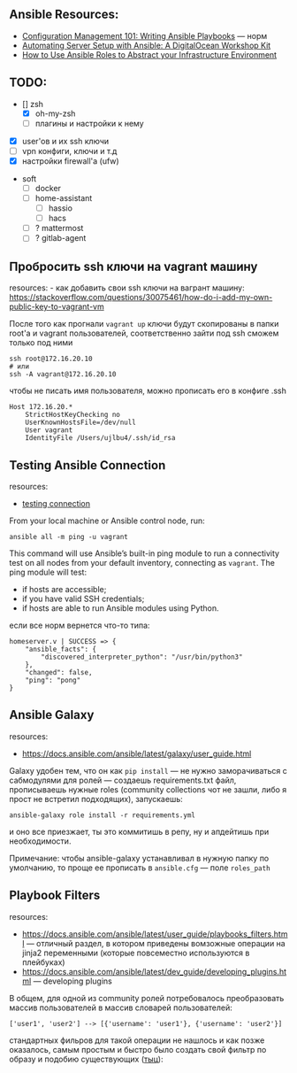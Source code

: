 
## Ansible Resources:
 - [Configuration Management 101: Writing Ansible Playbooks](https://www.digitalocean.com/community/tutorials/configuration-management-101-writing-ansible-playbooks) — норм
 - [Automating Server Setup with Ansible: A DigitalOcean Workshop Kit](https://www.digitalocean.com/community/meetup_kits/automating-server-setup-with-ansible-a-digitalocean-workshop-kit)
 - [How to Use Ansible Roles to Abstract your Infrastructure Environment](https://www.digitalocean.com/community/tutorials/how-to-use-ansible-roles-to-abstract-your-infrastructure-environment)


## TODO:
 - [] zsh
    - [x] oh-my-zsh
    - [ ] плагины и настройки к нему
 - [x] user'ов и их ssh ключи
 - [ ] vpn конфиги, ключи и т.д
 - [x] настройки firewall'а (ufw)
 - soft 
    - [ ] docker
    - [ ] home-assistant
        - [ ] hassio
        - [ ] hacs
    - [ ] ? mattermost
    - [ ] ? gitlab-agent

## Пробросить ssh ключи на vagrant машину

resources:
    - как добавить свои ssh ключи на вагрант машину: https://stackoverflow.com/questions/30075461/how-do-i-add-my-own-public-key-to-vagrant-vm

После того как прогнали `vagrant up` ключи будут скопированы в папки root'а и vagrant пользователей, соответственно зайти под ssh сможем только под ними

```
ssh root@172.16.20.10
# или
ssh -A vagrant@172.16.20.10
```

чтобы не писать имя пользователя, можно прописать его в конфиге .ssh

```
Host 172.16.20.*
    StrictHostKeyChecking no
    UserKnownHostsFile=/dev/null
    User vagrant
    IdentityFile /Users/ujlbu4/.ssh/id_rsa
```


## Testing Ansible Connection 

resources:
- [testing connection](https://www.digitalocean.com/community/tutorials/how-to-install-and-configure-ansible-on-ubuntu-18-04#step-3-%E2%80%94-testing-connection)

From your local machine or Ansible control node, run:
```
ansible all -m ping -u vagrant
```

This command will use Ansible’s built-in ping module to run a connectivity test on all nodes from your default inventory, connecting as `vagrant`. The ping module will test:
- if hosts are accessible;
- if you have valid SSH credentials;
- if hosts are able to run Ansible modules using Python.

если все норм вернется что-то типа:
```
homeserver.v | SUCCESS => {
    "ansible_facts": {
        "discovered_interpreter_python": "/usr/bin/python3"
    },
    "changed": false,
    "ping": "pong"
}
```


## Ansible Galaxy

resources: 
 - https://docs.ansible.com/ansible/latest/galaxy/user_guide.html


Galaxy удобен тем, что он как `pip install` — не нужно заморачиваться с сабмодулями для ролей — создаешь requirements.txt файл, прописываешь нужные roles (community collections чот не зашли, либо я прост не встретил подходящих), запускаешь:
```
ansible-galaxy role install -r requirements.yml
```
и оно все приезжает, ты это коммитишь в репу, ну и апдейтишь при необходимости. 

Примечание: чтобы ansible-galaxy устанавливал в нужную папку по умолчанию, то проще ее прописать в `ansible.cfg` — поле `roles_path`


## Playbook Filters

resources:
 - https://docs.ansible.com/ansible/latest/user_guide/playbooks_filters.html — отличный раздел, в котором приведены вомзожные операции на jinja2 переменными (которые повсеместно используются в плейбуках)
 - https://docs.ansible.com/ansible/latest/dev_guide/developing_plugins.html — developing plugins

В общем, для одной из community ролей потребовалось преобразовать массив пользователей в массив словарей пользователей:
```
['user1', 'user2'] --> [{'username': 'user1'}, {'username': 'user2'}]
```
стандартных фильров для такой операции не нашлось и как позже оказалось, самым простым и быстро было создать свой фильтр по образу и подобию существующих ([тыц](https://github.com/ansible/ansible/blob/devel/lib/ansible/plugins/filter/core.py)):

